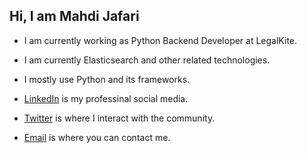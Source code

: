 ## Hi, I am Mahdi Jafari


 - I am currently working as Python Backend Developer at LegalKite.
 - I am currently Elasticsearch and other related technologies.
 - I mostly use Python and its frameworks.


 - [LinkedIn](https://linkedin.com/in/mahdijafari12/) is my professinal social media.
 - [Twitter](https://twitter.com/themahdijafari) is where I interact with the community.
 - [Email](mailto:jafarimahdi.me@gmail.com) is where you can contact me.


